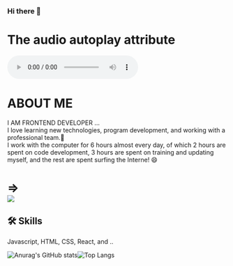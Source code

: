 ### Hi there 👋

<!--
**amirghaderian/amirghaderian** is a ✨ _special_ ✨ repository because its `README.md` (this file) appears on your GitHub profile.

Here are some ideas to get you started:

- 🔭 I’m currently working on ...
- 🌱 I’m currently learning ...
- 👯 I’m looking to collaborate on ...
- 🤔 I’m looking for help with ...
- 💬 Ask me about ...
- 📫 How to reach me: ...
- 😄 Pronouns: ...
- ⚡ Fun fact: ...
-->
<h1>The audio autoplay attribute</h1>
<audio controls autoplay>
  <source src="https://github.com/amirghaderian/amirghaderian/raw/main/Ambassador_Fairytale.mp3" type="audio/ogg">
  <source src="https://github.com/amirghaderian/amirghaderian/raw/main/Ambassador_Fairytale.mp3" type="audio/mpeg">
</audio>

# ABOUT ME
I AM FRONTEND DEVELOPER ...  <br> 
I love learning new technologies, program development, and working with a professional team.🌱 <br>
I work with the computer for 6 hours almost every day, of which 2 hours are spent on code development, 3 hours are spent on training and updating myself, and the rest are spent surfing the Interne! 😄

 # =><img style="display: flex;-webkit-user-select: none;margin: auto;background;" src="https://camo.githubusercontent.com/182ebdc0e06f1d7d76a3ec044a3f77844b7b305c2056cc746274cba9e7c83386/68747470733a2f2f697266616e74617269712e636f6d2f696d616765732f62616e6e65722e676966">
 
## 🛠 Skills
Javascript, HTML, CSS, React, and ..


![Anurag's GitHub stats](https://github-readme-stats.vercel.app/api?username=amirghaderian&theme=gruvbox&show_icons=true)![Top Langs](https://github-readme-stats.vercel.app/api/top-langs/?username=amirghaderian&layout=compact)
